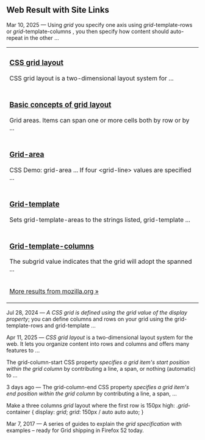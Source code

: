 ## Web Result with Site Links

Mar 10, 2025 — Using _grid_ you specify one axis using _grid_\-template-rows or _grid_\-template-columns , you then specify how content should auto-repeat in the other ...

<table><tbody><tr><td><div><h3><a href="https://developer.mozilla.org/en-US/docs/Learn_web_development/Core/CSS_layout/Grids" data-ved="2ahUKEwihh_6vwcmNAxXLBzQIHamLD3YQjBB6BAgNEAE" data-sb="/url?sa=t&amp;source=web&amp;rct=j&amp;opi=89978449&amp;url=https://developer.mozilla.org/en-US/docs/Learn_web_development/Core/CSS_layout/Grids&amp;ved=2ahUKEwihh_6vwcmNAxXLBzQIHamLD3YQjBB6BAgNEAE&amp;usg=AOvVaw1QxYLSKsOgqhI_RDZh-60J">CSS grid layout<span></span></a></h3><p>CSS grid layout is a two-dimensional layout system for ...<br></p></div></td></tr><tr><td><div><h3><a href="https://developer.mozilla.org/en-US/docs/Web/CSS/CSS_grid_layout/Basic_concepts_of_grid_layout" data-ved="2ahUKEwihh_6vwcmNAxXLBzQIHamLD3YQjBB6BAgOEAE" data-sb="/url?sa=t&amp;source=web&amp;rct=j&amp;opi=89978449&amp;url=https://developer.mozilla.org/en-US/docs/Web/CSS/CSS_grid_layout/Basic_concepts_of_grid_layout&amp;ved=2ahUKEwihh_6vwcmNAxXLBzQIHamLD3YQjBB6BAgOEAE&amp;usg=AOvVaw0ywtOFG4xVy_QlfUz2smh4">Basic concepts of grid layout<span></span></a></h3><p>Grid areas. Items can span one or more cells both by row or by ...<br></p></div></td></tr><tr><td><div><h3><a href="https://developer.mozilla.org/en-US/docs/Web/CSS/grid-area" data-ved="2ahUKEwihh_6vwcmNAxXLBzQIHamLD3YQjBB6BAgLEAE" data-sb="/url?sa=t&amp;source=web&amp;rct=j&amp;opi=89978449&amp;url=https://developer.mozilla.org/en-US/docs/Web/CSS/grid-area&amp;ved=2ahUKEwihh_6vwcmNAxXLBzQIHamLD3YQjBB6BAgLEAE&amp;usg=AOvVaw3CG-XxWsQfs9s0537KqEW1">Grid-area<span></span></a></h3><p>CSS Demo: grid-area ... If four &lt;grid-line&gt; values are specified ...<br></p></div></td></tr><tr><td><div><h3><a href="https://developer.mozilla.org/en-US/docs/Web/CSS/grid-template" data-ved="2ahUKEwihh_6vwcmNAxXLBzQIHamLD3YQjBB6BAgQEAE" data-sb="/url?sa=t&amp;source=web&amp;rct=j&amp;opi=89978449&amp;url=https://developer.mozilla.org/en-US/docs/Web/CSS/grid-template&amp;ved=2ahUKEwihh_6vwcmNAxXLBzQIHamLD3YQjBB6BAgQEAE&amp;usg=AOvVaw2W4U1ffESkMOEanzMFTcbb">Grid-template<span></span></a></h3><p>Sets grid-template-areas to the strings listed, grid-template ...<br></p></div></td></tr><tr><td><div><h3><a href="https://developer.mozilla.org/en-US/docs/Web/CSS/grid-template-columns" data-ved="2ahUKEwihh_6vwcmNAxXLBzQIHamLD3YQjBB6BAgMEAE" data-sb="/url?sa=t&amp;source=web&amp;rct=j&amp;opi=89978449&amp;url=https://developer.mozilla.org/en-US/docs/Web/CSS/grid-template-columns&amp;ved=2ahUKEwihh_6vwcmNAxXLBzQIHamLD3YQjBB6BAgMEAE&amp;usg=AOvVaw1v8_mRNOQyP1fJupAzdRU4">Grid-template-columns<span></span></a></h3><p>The subgrid value indicates that the grid will adopt the spanned ...<br></p></div></td></tr><tr><td colspan="2"><div><p><a href="https://www.google.com/search?q=mdn+css+grid+site:mozilla.org&amp;client=ubuntu-sn&amp;hs=GZo&amp;sca_esv=d62abcffb6debacc&amp;channel=fs&amp;sxsrf=AE3TifNxKPXut6fQwufArVQ5PgX0wy-OaA:1748550274748&amp;sa=X&amp;ved=2ahUKEwihh_6vwcmNAxXLBzQIHamLD3YQrAN6BAgREAE">More results from mozilla.org&nbsp;»</a></p></div></td></tr></tbody></table>

Jul 28, 2024 — _A CSS grid is defined using the grid value of the display property_; you can define columns and rows on your grid using the grid-template-rows and grid-template ...

Apr 11, 2025 — _CSS grid layout_ is a two-dimensional layout system for the web. It lets you organize content into rows and columns and offers many features to ...

The grid-column-start CSS property _specifies a grid item's start position within the grid column_ by contributing a line, a span, or nothing (automatic) to ...

3 days ago — The grid-column-end CSS property _specifies a grid item's end position within the grid column_ by contributing a line, a span, ...

Make a three columns _grid_ layout where the first row is 150px high: ._grid_\-container { display: _grid_; _grid_: 150px / auto auto auto; }

Mar 7, 2017 — A series of guides to explain the _grid specification_ with examples – ready for Grid shipping in Firefox 52 today.